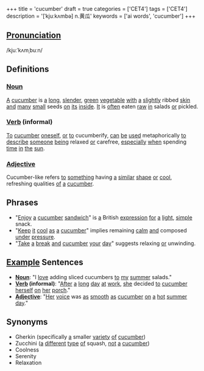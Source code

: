 +++
title = 'cucumber'
draft = true
categories = ['CET4']
tags = ['CET4']
description = '[ˈkjuːkʌmbə] n.黄瓜'
keywords = ['ai words', 'cucumber']
+++

## [Pronunciation](/post/pronunciation/)
/kjuːˈkʌmˌbuːn/

## Definitions
### [Noun](/post/noun/)
[A](/post/a/) [cucumber](/post/cucumber/) is [a](/post/a/) [long](/post/long/), [slender](/post/slender/), [green](/post/green/) [vegetable](/post/vegetable/) [with](/post/with/) [a](/post/a/) [slightly](/post/slightly/) ribbed [skin](/post/skin/) [and](/post/and/) [many](/post/many/) [small](/post/small/) seeds [on](/post/on/) [its](/post/its/) [inside](/post/inside/). [It](/post/it/) is [often](/post/often/) eaten [raw](/post/raw/) [in](/post/in/) salads [or](/post/or/) pickled.

### [Verb](/post/verb/) (informal)
[To](/post/to/) [cucumber](/post/cucumber/) [oneself](/post/oneself/), [or](/post/or/) [to](/post/to/) cucumberify, [can](/post/can/) [be](/post/be/) [used](/post/used/) metaphorically [to](/post/to/) [describe](/post/describe/) [someone](/post/someone/) [being](/post/being/) relaxed [or](/post/or/) carefree, [especially](/post/especially/) [when](/post/when/) spending [time](/post/time/) [in](/post/in/) [the](/post/the/) [sun](/post/sun/).

### [Adjective](/post/adjective/)
Cucumber-like refers [to](/post/to/) [something](/post/something/) having [a](/post/a/) [similar](/post/similar/) [shape](/post/shape/) [or](/post/or/) [cool](/post/cool/), refreshing qualities [of](/post/of/) [a](/post/a/) [cucumber](/post/cucumber/).

## Phrases
- "[Enjoy](/post/enjoy/) [a](/post/a/) [cucumber](/post/cucumber/) [sandwich](/post/sandwich/)" is [a](/post/a/) British [expression](/post/expression/) [for](/post/for/) [a](/post/a/) [light](/post/light/), [simple](/post/simple/) snack.
- "[Keep](/post/keep/) [it](/post/it/) [cool](/post/cool/) [as](/post/as/) [a](/post/a/) [cucumber](/post/cucumber/)" implies remaining [calm](/post/calm/) [and](/post/and/) composed [under](/post/under/) [pressure](/post/pressure/).
- "[Take](/post/take/) [a](/post/a/) [break](/post/break/) [and](/post/and/) [cucumber](/post/cucumber/) [your](/post/your/) [day](/post/day/)" suggests relaxing [or](/post/or/) unwinding.

## [Example](/post/example/) Sentences
- **[Noun](/post/noun/)**: "I [love](/post/love/) adding sliced cucumbers [to](/post/to/) [my](/post/my/) [summer](/post/summer/) salads."
- **[Verb](/post/verb/) (informal)**: "[After](/post/after/) [a](/post/a/) [long](/post/long/) [day](/post/day/) [at](/post/at/) [work](/post/work/), [she](/post/she/) decided [to](/post/to/) [cucumber](/post/cucumber/) [herself](/post/herself/) [on](/post/on/) [her](/post/her/) [porch](/post/porch/)."
- **[Adjective](/post/adjective/)**: "[Her](/post/her/) [voice](/post/voice/) was [as](/post/as/) [smooth](/post/smooth/) [as](/post/as/) [cucumber](/post/cucumber/) [on](/post/on/) [a](/post/a/) [hot](/post/hot/) [summer](/post/summer/) [day](/post/day/)."

## Synonyms
- Gherkin (specifically [a](/post/a/) smaller [variety](/post/variety/) [of](/post/of/) [cucumber](/post/cucumber/))
- Zucchini ([a](/post/a/) [different](/post/different/) [type](/post/type/) [of](/post/of/) squash, [not](/post/not/) [a](/post/a/) [cucumber](/post/cucumber/))
- Coolness
- Serenity
- Relaxation
